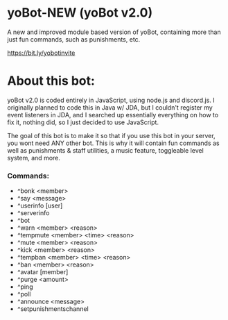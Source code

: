 # yoBot-NEW (yoBot v2.0)
A new and improved module based version of yoBot, containing more than just fun commands, such as punishments, etc.

https://bit.ly/yobotinvite

# About this bot:
yoBot v2.0 is coded entirely in JavaScript, using node.js and discord.js. I originally planned to code this in Java w/ JDA, but I couldn't register my event listeners in JDA, and I searched up essentially everything on how to fix it, nothing did, so I just decided to use JavaScript.

The goal of this bot is to make it so that if you use this bot in your server, you wont need ANY other bot. This is why it will contain fun commands as well as punishments & staff utilities, a music feature, toggleable level system, and more.

### Commands:
  - ^bonk \<member\>
  - ^say \<message\>
  - ^userinfo \[user\]
  - ^serverinfo
  - ^bot
  - ^warn \<member\> \<reason\>
  - ^tempmute \<member\> \<time\> \<reason\>
  - ^mute \<member\> \<reason\>
  - ^kick \<member\> \<reason\>
  - ^tempban \<member\> \<time\> \<reason\>
  - ^ban \<member\> \<reason\>
  - ^avatar \[member\]
  - ^purge \<amount\>
  - ^ping
  - ^poll
  - ^announce \<message\>
  - ^setpunishmentschannel
